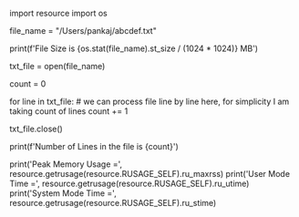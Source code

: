 
import resource
import os

file_name = "/Users/pankaj/abcdef.txt"

print(f'File Size is {os.stat(file_name).st_size / (1024 * 1024)} MB')

txt_file = open(file_name)

count = 0

for line in txt_file:
    # we can process file line by line here, for simplicity I am taking count of lines
    count += 1

txt_file.close()

print(f'Number of Lines in the file is {count}')

print('Peak Memory Usage =', resource.getrusage(resource.RUSAGE_SELF).ru_maxrss)
print('User Mode Time =', resource.getrusage(resource.RUSAGE_SELF).ru_utime)
print('System Mode Time =', resource.getrusage(resource.RUSAGE_SELF).ru_stime)
